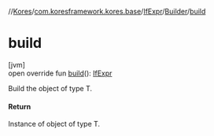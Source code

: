 //[Kores](../../../../index.md)/[com.koresframework.kores.base](../../index.md)/[IfExpr](../index.md)/[Builder](index.md)/[build](build.md)

# build

[jvm]\
open override fun [build](build.md)(): [IfExpr](../index.md)

Build the object of type T.

#### Return

Instance of object of type T.
